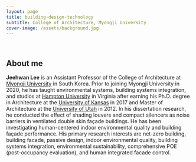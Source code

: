 ```yaml
---
layout: page
title: building·design·technology
subtitle: College of Architecture, Myongji University
cover-image: /assets/background.jpg
---
```


<br/>

## About me

**Jeehwan Lee** is an Assistant Professor of the College of Architecture at [Myongji University](https://arch.mju.ac.kr/arch/index.do) in South Korea. Prior to joining Myongji University in 2020, he has taught environmental systems, building systems integration, and studios at [Hampton University](http://www.hamptonu.edu/) in Virginia after earning his Ph.D. degree in Architecture at the [University of Kansas](https://architecture.ku.edu) in 2017 and Master of Architecture at the [University of Utah](http://www.cap.utah.edu/) in 2012. In his dissertation research, he conducted the effect of shading louvers and compact silencers as noise barriers in ventilated double skin façade buildings. He has been investigating human-centered indoor environmental quality and building façade performance. His primary research interests are net-zero building, building facade, passive design, indoor environmental quality, building systems integration, environmental sustainability, comprehensive POE (post-occupancy evaluation), and human integrated facade control.



